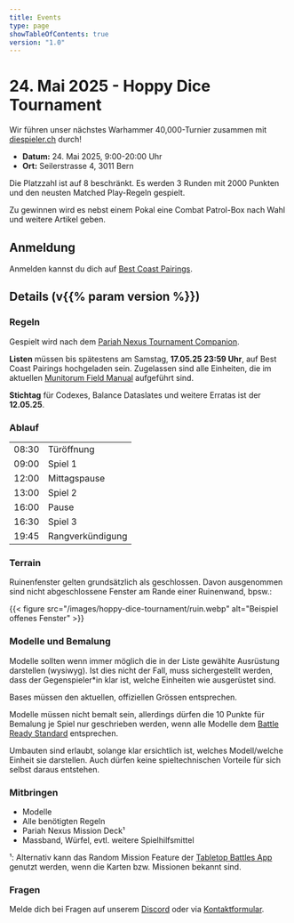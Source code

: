 ```yaml
---
title: Events
type: page
showTableOfContents: true
version: "1.0"
---
```

# 24. Mai 2025 - Hoppy Dice Tournament

Wir führen unser nächstes Warhammer 40,000-Turnier zusammen mit [diespieler.ch](https://diespieler.ch) durch!

- **Datum:** 24. Mai 2025, 9:00-20:00 Uhr
- **Ort:** Seilerstrasse 4, 3011 Bern

Die Platzzahl ist auf 8 beschränkt. Es werden 3 Runden mit 2000 Punkten und den neusten Matched Play-Regeln gespielt.

Zu gewinnen wird es nebst einem Pokal eine Combat Patrol-Box nach Wahl und weitere Artikel geben.


## Anmeldung

Anmelden kannst du dich auf [Best Coast Pairings](https://www.bestcoastpairings.com/event/4J87vPgoZIMJ).


## Details (v{{% param version %}})
### Regeln

Gespielt wird nach dem [Pariah Nexus Tournament Companion](https://www.warhammer-community.com/en-gb/downloads/warhammer-40000/).

**Listen** müssen bis spätestens am Samstag, **17.05.25 23:59 Uhr**, auf Best Coast Pairings hochgeladen sein.
Zugelassen sind alle Einheiten, die im aktuellen [Munitorum Field Manual](https://www.warhammer-community.com/en-gb/downloads/warhammer-40000/) aufgeführt sind.

**Stichtag** für Codexes, Balance Dataslates und weitere Erratas ist der **12.05.25**.


### Ablauf

|        |                  | 
| ------ | ---------------- |
| 08:30  | Türöffnung       |
| 09:00  | Spiel 1          |
| 12:00  | Mittagspause     |
| 13:00  | Spiel 2          |
| 16:00  | Pause            |
| 16:30  | Spiel 3          |
| 19:45  | Rangverkündigung |


### Terrain

Ruinenfenster gelten grundsätzlich als geschlossen. Davon ausgenommen sind nicht abgeschlossene Fenster am Rande einer Ruinenwand, bpsw.:

{{< figure src="/images/hoppy-dice-tournament/ruin.webp" alt="Beispiel offenes Fenster" >}}


### Modelle und Bemalung

Modelle sollten wenn immer möglich die in der Liste gewählte Ausrüstung darstellen (wysiwyg).
Ist dies nicht der Fall, muss sichergestellt werden, dass der Gegenspieler\*in klar ist, welche Einheiten wie ausgerüstet sind.

Bases müssen den aktuellen, offiziellen Grössen entsprechen.

Modelle müssen nicht bemalt sein, allerdings dürfen die 10 Punkte für Bemalung je Spiel nur geschrieben werden, wenn alle Modelle dem [Battle Ready Standard](https://www.warhammer-community.com/en-gb/articles/xcSERTQx/citadel-colour-just-what-is-battle-ready/) entsprechen.

Umbauten sind erlaubt, solange klar ersichtlich ist, welches Modell/welche Einheit sie darstellen.
Auch dürfen keine spieltechnischen Vorteile für sich selbst daraus entstehen.


### Mitbringen

- Modelle
- Alle benötigten Regeln
- Pariah Nexus Mission Deck¹
- Massband, Würfel, evtl. weitere Spielhilfsmittel

¹: Alternativ kann das Random Mission Feature der [Tabletop Battles App](https://ttba.goonhammer.com/) genutzt werden, wenn die Karten bzw. Missionen bekannt sind.


### Fragen

Melde dich bei Fragen auf unserem [Discord](https://discord.gg/Vzq39FbuYt) oder via [Kontaktformular](/de/contact/).
